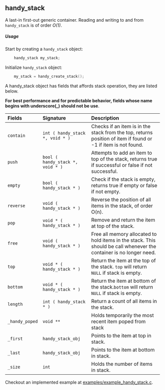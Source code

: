## handy_stack

A last-in first-out generic container. Reading and writing to and from `handy_stack` is of order *O(1)*.

##### Usage

Start by creating a `handy_stack` object:

```c
    handy_stack my_stack;
```

Initialize `handy_stack` object:

```c
    my_stack = handy_create_stack();
```

A handy_stack object has fields that affords stack operation, they are listed below.

**For best performance and for predictable behavior, fields whose name
begins with underscore(_) should not be use**.

| Fields            | Signature                             | Description                          |
|:------------------|:--------------------------------------|:------------------------------------|
| `contain`         | `int ( handy_stack *, void * )`       | Checks if an item is in the stack from the top, returns position of item if found or -1 if item is not found.|
| `push`            | `bool ( handy_stack *, void * )`      | Attempts to add an item to top of the stack, returns true if successful or false if not successful.|
| `empty`           | `bool ( handy_stack * )`              | Check if the stack is empty, returns true if empty or false if not empty.
| `reverse`         | `void ( handy_stack * )`              | Reverse the position of all items in the stack, of order O(n).
| `pop`             | `void * ( handy_stack * )`            | Remove and return the item at top of the stack. |
| `free`            | `void ( handy_stack * )`              | Free all memory allocated to hold items in the stack. This should be call whenever the container is no longer need.
| `top`             | `void * ( handy_stack * )`            | Return the item at the top of the stack. `top` will return `NULL` if stack is empty.
| `bottom`          | `void * ( handy_stack * )`            | Return the item at bottom of the stack.`bottom` will return `NULL` if stack is empty.
| `length`          | `int ( handy_stack * )`               | Return a count of all items in the stack.
| `_handy_poped`    | `void **`                             | Holds temporarily the most recent item poped from stack
| `_first`          | `handy_stack_obj`                     | Points to the item at top in stack.
| `_last`           | `handy_stack_obj`                     | Points to the item at bottom in stack.
| `_size`           | `int`                                 | Holds the number of items in stack.


Checkout an implemented example at [examples/example_handy_stack.c](../examples/example_handy_stack.c).